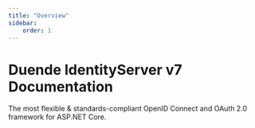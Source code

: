 ```yaml
---
title: "Overview"
sidebar:
    order: 1
---
```


# Duende IdentityServer v7 Documentation
The most flexible & standards-compliant OpenID Connect and OAuth 2.0 framework for ASP.NET Core.
